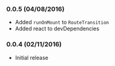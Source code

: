 ### 0.0.5 (04/08/2016)
* Added `runOnMount` to `RouteTransition`
* Added react to devDependencies

### 0.0.4 (02/11/2016)
* Initial release
